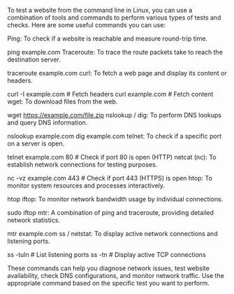 To test a website from the command line in Linux, you can use a combination of tools and commands to perform various types of tests and checks. Here are some useful commands you can use:

Ping: To check if a website is reachable and measure round-trip time.


ping example.com
Traceroute: To trace the route packets take to reach the destination server.


traceroute example.com
curl: To fetch a web page and display its content or headers.


curl -I example.com   # Fetch headers
curl example.com      # Fetch content
wget: To download files from the web.


wget https://example.com/file.zip
nslookup / dig: To perform DNS lookups and query DNS information.


nslookup example.com
dig example.com
telnet: To check if a specific port on a server is open.


telnet example.com 80   # Check if port 80 is open (HTTP)
netcat (nc): To establish network connections for testing purposes.


nc -vz example.com 443  # Check if port 443 (HTTPS) is open
htop: To monitor system resources and processes interactively.


htop
iftop: To monitor network bandwidth usage by individual connections.


sudo iftop
mtr: A combination of ping and traceroute, providing detailed network statistics.


mtr example.com
ss / netstat: To display active network connections and listening ports.


ss -tuln   # List listening ports
ss -tn     # Display active TCP connections

These commands can help you diagnose network issues, test website availability, check DNS configurations, and monitor network traffic. Use the appropriate command based on the specific test you want to perform.